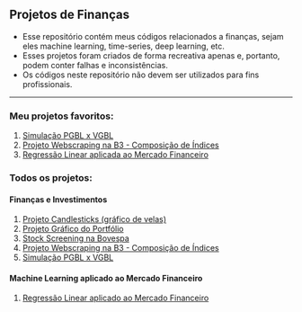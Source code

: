## Projetos de Finanças
- Esse repositório contém meus códigos relacionados a finanças, sejam eles machine learning, time-series, deep learning, etc.
- Esses projetos foram criados de forma recreativa apenas e, portanto, podem conter falhas e inconsistências.
- Os códigos neste repositório não devem ser utilizados para fins profissionais.
---
### Meu projetos favoritos:
1. [Simulação PGBL x VGBL](https://github.com/victordhn/Finance-Projects/blob/master/Previdencia.ipynb)
2. [Projeto Webscraping na B3 - Composição de Índices](https://github.com/victordhn/Finance-Projects/blob/master/Webscraping_B3.ipynb)
3. [Regressão Linear aplicada ao Mercado Financeiro](https://github.com/victordhn/Finance-Projects/blob/master/Regressao%20Linear.ipynb)

### Todos os projetos:
#### Finanças e Investimentos
1. [Projeto Candlesticks (gráfico de velas)](https://github.com/victordhn/Finance-Projects/blob/master/Candlesticks.ipynb)
2. [Projeto Gráfico do Portfólio](https://github.com/victordhn/Finance-Projects/blob/master/Portfolio_Grafico.ipynb)
3. [Stock Screening na Bovespa](https://github.com/victordhn/Finance-Projects/blob/master/Stock_Screening_Bovespa.ipynb)
4. [Projeto Webscraping na B3 - Composição de Índices](https://github.com/victordhn/Finance-Projects/blob/master/Webscraping_B3.ipynb)
5. [Simulação PGBL x VGBL](https://github.com/victordhn/Finance-Projects/blob/master/Previdencia.ipynb)

#### Machine Learning aplicado ao Mercado Financeiro

1. [Regressão Linear aplicado ao Mercado Financeiro](https://github.com/victordhn/Finance-Projects/blob/master/Regressao%20Linear.ipynb)